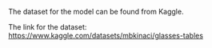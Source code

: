 The dataset for the model can be found from Kaggle.


The link for the dataset: https://www.kaggle.com/datasets/mbkinaci/glasses-tables
